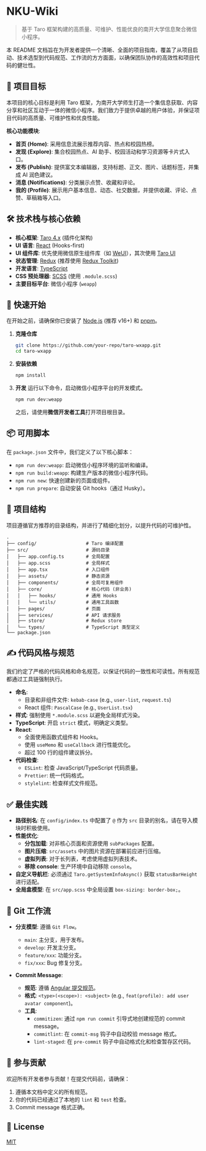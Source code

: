 # NKU-Wiki
> 基于 Taro 框架构建的高质量、可维护、性能优良的南开大学信息聚合微信小程序。

本 README 文档旨在为开发者提供一个清晰、全面的项目指南，覆盖了从项目启动、技术选型到代码规范、工作流的方方面面，以确保团队协作的高效性和项目代码的健壮性。

## 🎯 项目目标

本项目的核心目标是利用 Taro 框架，为南开大学师生打造一个集信息获取、内容分享和社区互动于一体的微信小程序。我们致力于提供卓越的用户体验，并保证项目代码的高质量、可维护性和优良性能。

**核心功能模块**:
- **首页 (Home)**: 采用信息流展示推荐内容、热点和校园热榜。
- **发现 (Explore)**: 集合校园热点、AI 助手、校园活动和学习资源等卡片式入口。
- **发布 (Publish)**: 提供富文本编辑器，支持标题、正文、图片、话题标签，并集成 AI 润色建议。
- **消息 (Notifications)**: 分类展示点赞、收藏和评论。
- **我的 (Profile)**: 展示用户基本信息、动态、社交数据，并提供收藏、评论、点赞、草稿箱等入口。

## 🛠️ 技术栈与核心依赖

- **核心框架**: [Taro 4.x](https://docs.taro.zone/docs) (插件化架构)
- **UI 语言**: [React](https://reactjs.org/) (Hooks-first)
- **UI 组件库**: 优先使用微信原生组件库（如 [WeUI](https://weui.io/)），其次使用 [Taro UI](https://taro-ui.jd.com/)
- **状态管理**: [Redux](https://redux.js.org/) (推荐使用 [Redux Toolkit](https://redux-toolkit.js.org/))
- **开发语言**: [TypeScript](https://www.typescriptlang.org/)
- **CSS 预处理器**: [SCSS](https://sass-lang.com/) (使用 `.module.scss`)
- **主要目标平台**: 微信小程序 (`weapp`)

## 🚀 快速开始

在开始之前，请确保你已安装了 [Node.js](https://nodejs.org/en/) (推荐 v16+) 和 [pnpm](https://pnpm.io/)。

1.  **克隆仓库**
    ```bash
    git clone https://github.com/your-repo/taro-wxapp.git
    cd taro-wxapp
    ```

2.  **安装依赖**
    ```bash
    npm install
    ```

3.  **开发**
    运行以下命令，启动微信小程序平台的开发模式。
    ```bash
    npm run dev:weapp
    ```
    之后，请使用**微信开发者工具**打开项目根目录。

## 📦 可用脚本

在 `package.json` 文件中，我们定义了以下核心脚本：

- `npm run dev:weapp`: 启动微信小程序环境的监听和编译。
- `npm run build:weapp`: 构建生产版本的微信小程序代码。
- `npm run new`: 快速创建新的页面或组件。
- `npm run prepare`: 自动安装 Git hooks（通过 Husky）。

## 📁 项目结构

项目遵循官方推荐的目录结构，并进行了精细化划分，以提升代码的可维护性。
```
.
├── config/                  # Taro 编译配置
├── src/                     # 源码目录
│   ├── app.config.ts        # 全局配置
│   ├── app.scss             # 全局样式
│   ├── app.tsx              # 入口组件
│   ├── assets/              # 静态资源
│   ├── components/          # 全局可复用组件
│   ├── core/                # 核心代码 (非业务)
│   │   ├── hooks/           # 通用 Hooks
│   │   └── utils/           # 通用工具函数
│   ├── pages/               # 页面
│   ├── services/            # API 请求服务
│   ├── store/               # Redux store
│   └── types/               # TypeScript 类型定义
└── package.json
```

## ✍️ 代码风格与规范

我们约定了严格的代码风格和命名规范，以保证代码的一致性和可读性。所有规范都通过工具链强制执行。

- **命名**:
    - 目录和非组件文件: `kebab-case` (e.g., `user-list`, `request.ts`)
    - React 组件: `PascalCase` (e.g., `UserList.tsx`)
- **样式**: 强制使用 `*.module.scss` 以避免全局样式污染。
- **TypeScript**: 开启 `strict` 模式，明确定义类型。
- **React**:
    - 全面使用函数式组件和 Hooks。
    - 使用 `useMemo` 和 `useCallback` 进行性能优化。
    - 超过 100 行的组件建议拆分。
- **代码检查**:
    - `ESLint`: 检查 JavaScript/TypeScript 代码质量。
    - `Prettier`: 统一代码格式。
    - `stylelint`: 检查样式文件规范。

## ✅ 最佳实践

- **路径别名**: 在 `config/index.ts` 中配置了 `@` 作为 `src` 目录的别名，请在导入模块时积极使用。
- **性能优化**:
    - **分包加载**: 对非核心页面和资源使用 `subPackages` 配置。
    - **图片压缩**: `src/assets` 中的图片资源在部署前应进行压缩。
    - **虚拟列表**: 对于长列表，考虑使用虚拟列表技术。
    - **移除 console**: 生产环境中自动移除 `console`。
- **自定义导航栏**: 必须通过 `Taro.getSystemInfoAsync()` 获取 `statusBarHeight` 进行适配。
- **全局盒模型**: 在 `src/app.scss` 中全局设置 `box-sizing: border-box;`。

## 🌿 Git 工作流

- **分支模型**: 遵循 `Git Flow`。
    - `main`: 主分支，用于发布。
    - `develop`: 开发主分支。
    - `feature/xxx`: 功能分支。
    - `fix/xxx`: Bug 修复分支。

- **Commit Message**:
    - **规范**: 遵循 [Angular 提交规范](https://github.com/angular/angular/blob/main/CONTRIBUTING.md#commit)。
    - **格式**: `<type>(<scope>): <subject>` (e.g., `feat(profile): add user avatar component`)。
    - **工具**:
        - `commitizen`: 通过 `npm run commit` 引导式地创建规范的 commit message。
        - `commitlint`: 在 `commit-msg` 钩子中自动校验 message 格式。
        - `lint-staged`: 在 `pre-commit` 钩子中自动格式化和检查暂存区代码。

## 🤝 参与贡献

欢迎所有开发者参与贡献！在提交代码前，请确保：
1.  遵循本文档中定义的所有规范。
2.  你的代码已经通过了本地的 `lint` 和 `test` 检查。
3.  Commit message 格式正确。

## 📄 License

[MIT](./LICENSE) 